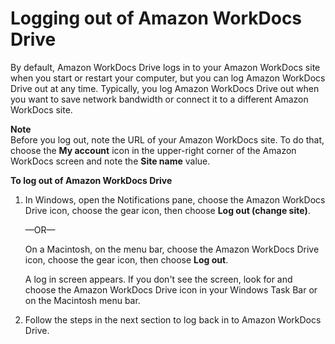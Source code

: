 # Logging out of Amazon WorkDocs Drive<a name="log-out"></a>

By default, Amazon WorkDocs Drive logs in to your Amazon WorkDocs site when you start or restart your computer, but you can log Amazon WorkDocs Drive out at any time\. Typically, you log Amazon WorkDocs Drive out when you want to save network bandwidth or connect it to a different Amazon WorkDocs site\.

**Note**  
Before you log out, note the URL of your Amazon WorkDocs site\. To do that, choose the **My account** icon in the upper\-right corner of the Amazon WorkDocs screen and note the **Site name** value\.

**To log out of Amazon WorkDocs Drive**

1. In Windows, open the Notifications pane, choose the Amazon WorkDocs Drive icon, choose the gear icon, then choose **Log out \(change site\)**\.

   —OR—

   On a Macintosh, on the menu bar, choose the Amazon WorkDocs Drive icon, choose the gear icon, then choose **Log out**\.

   A log in screen appears\. If you don't see the screen, look for and choose the Amazon WorkDocs Drive icon in your Windows Task Bar or on the Macintosh menu bar\.

1. Follow the steps in the next section to log back in to Amazon WorkDocs Drive\.